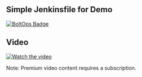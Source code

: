 ## Simple Jenkinsfile for Demo

[![BoltOps Badge](https://img.boltops.com/boltops/badges/boltops-badge.png)](https://www.boltops.com)

## Video

[![Watch the video](https://uploads-learn.boltops.com/59fkoayn1ep4mll8i027hrzmbne8)](https://learn.boltops.com/courses/jenkins/lessons/jenkins-test-pipeline-confirm-kubernetes-plugin-cloud-setup-right)

Note: Premium video content requires a subscription.
